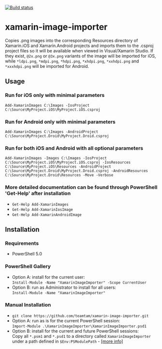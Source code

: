 [![Build status](https://ci.appveyor.com/api/projects/status/3bh4uoa4gffkajr0?svg=true)](https://ci.appveyor.com/project/teamtam/xamarin-image-importer)

# xamarin-image-importer

Copies .png images into the corresponding Resources directory of Xamarin.iOS and Xamarin.Android projects and
imports them to the .csproj project files so it will be available when viewed in Visual/Xamarin Studio. If they
exist, `@2x.png` or `@3x.png` variants of the image will be imported for iOS, while `*ldpi.png`, `*mdpi.png`, `*hdpi.png`,
`*xhdpi.png`, `*xxhdpi.png` and `*xxxhdpi.png` will be imported for Android.

## Usage

### Run for iOS only with minimal parameters
`Add-XamarinImages C:\Images -IosProject C:\Source\MyProject.iOS\MyProject.iOS.csproj`

### Run for Android only with minimal parameters
`Add-XamarinImages C:\Images -AndroidProject C:\Source\MyProject.Droid\MyProject.Droid.csproj`

### Run for both iOS and Android with all optional parameters
`Add-XamarinImages -Images C:\Images -IosProject C:\Source\MyProject.iOS\MyProject.iOS.csproj -IosResources C:\Source\MyProject.iOS\Resources -AndroidProject C:\Source\MyProject.Droid\MyProject.Droid.csproj -AndroidResources C:\Source\MyProject.Droid\Resources -Move -Verbose`

### More detailed documentation can be found through PowerShell 'Get-Help' after installation
* `Get-Help Add-XamarinImages`
* `Get-Help Add-XamarinIosImage`
* `Get-Help Add-XamarinAndroidImage`

## Installation

### Requirements
* PowerShell 5.0

### PowerShell Gallery
* Option A: install for the current user:  
  `Install-Module -Name "XamarinImageImporter" -Scope CurrentUser`
* Option B: run as Administrator to install for all users:  
  `Install-Module -Name "XamarinImageImporter"`

### Manual Installation
* `git clone https://github.com/teamtam/xamarin-image-importer.git`
* Option A: run as is for the current PowerShell session:  
  `Import-Module .\XamarinImageImporter\XamarinImageImporter.psd1`
* Option B: install for the current and future PowerShell sessions:  
  Copy all `*.psm1` and `*.psd1` to a directory called `XamarinImageImporter` under a path defined in `$Env:PSModulePath` - [[more info]](https://msdn.microsoft.com/en-us/library/dd878350(v=vs.85).aspx)
